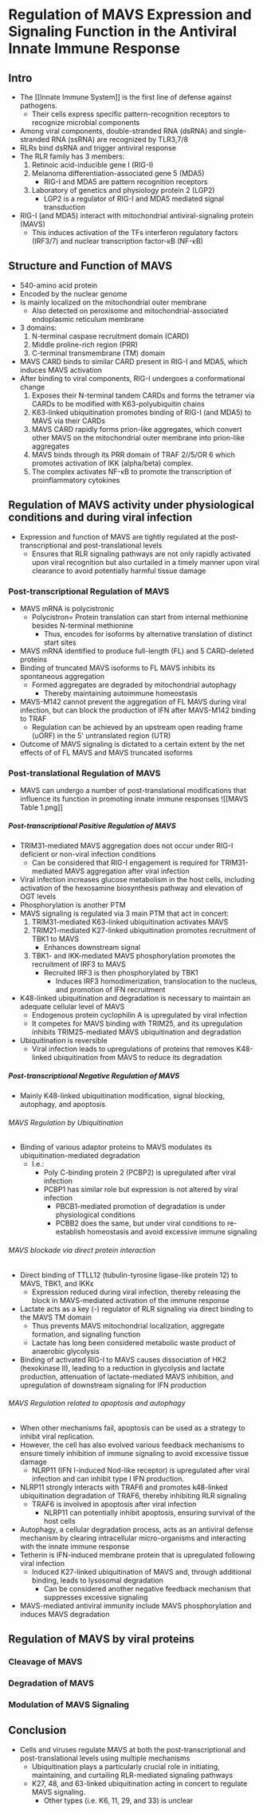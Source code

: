# Regulation of MAVS Expression and Signaling Function in the Antiviral Innate Immune Response

## Intro
- The [[Innate Immune System]] is the first line of defense against pathogens.
	- Their cells express specific pattern-recognition receptors to recognize microbial components
- Among viral components, double-stranded RNA (dsRNA) and single-stranded RNA (ssRNA) are recognized by TLR3,7/8
- RLRs bind dsRNA and trigger antiviral response
- The RLR family has 3 members:
	1. Retinoic acid-inducible gene I (RIG-I)
	2. Melanoma differentiation-associated gene 5 (MDA5)
		- RIG-I and MDA5 are pattern recognition receptors
	3. Laboratory of genetics and physiology protein 2 (LGP2)
		- LGP2 is a regulator of RIG-I and MDA5 mediated signal transduction
- RIG-I (and MDA5) interact with mitochondrial antiviral-signaling protein (MAVS)
	- This induces activation of the TFs interferon regulatory factors (IRF3/7) and nuclear transcription factor-κB (NF-κB)
## Structure and Function of MAVS
- 540-amino acid protein
- Encoded by the nuclear genome
- Is mainly localized on the mitochondrial outer membrane
	- Also detected on peroxisome and mitochondrial-associated endoplasmic reticulum membrane
- 3 domains:
	1. N-terminal caspase recruitment domain (CARD)
	2. Middle proline-rich region (PRR)
	3. C-terminal transmembrane (TM) domain
- MAVS CARD binds to similar CARD present in RIG-I and MDA5, which induces MAVS activation
- After binding to viral components, RIG-I undergoes a conformational change
	1. Exposes their N-terminal tandem CARDs and forms the tetramer via CARDs to be modified with K63-polyubiquitin chains 
	2. K63-linked ubiquitination promotes binding of RIG-I (and MDA5) to MAVS via their CARDs 
	3. MAVS CARD rapidly forms prion-like aggregates, which convert other MAVS on the mitochondrial outer membrane into prion-like aggregates
	4. MAVS binds through its PRR domain of TRAF 2//5/OR 6 which promotes activation of IKK (alpha/beta) complex. 
	5. The complex activates NF-κB to promote the transcription of proinflammatory cytokines
## Regulation of MAVS activity under physiological conditions and during viral infection
- Expression and function of MAVS are tightly regulated at the post-transcriptional and post-translational levels
	- Ensures that RLR signaling pathways are not only rapidly activated upon viral recognition but also curtailed in a timely manner upon viral clearance to avoid potentially harmful tissue damage
### Post-transcriptional Regulation of MAVS
- MAVS mRNA is polycistronic
	- Polycistron= Protein translation can start from internal methionine besides N-terminal methionine
		- Thus, encodes for isoforms by alternative translation of distinct start sites
- MAVS mRNA identified to produce full-length (FL) and 5 CARD-deleted proteins
- Binding of truncated MAVS isoforms to FL MAVS inhibits its spontaneous aggregation
	- Formed aggregates are degraded by mitochondrial autophagy
		- Thereby maintaining autoimmune homeostasis
- MAVS-M142 cannot prevent the aggregation of FL MAVS during viral infection, but can block the production of IFN after MAVS-M142 binding to TRAF
	- Regulation can be achieved by an upstream open reading frame (uORF) in the 5' untranslated region (UTR)
- Outcome of MAVS signaling is dictated to a certain extent by the net effects of of FL MAVS and MAVS truncated isoforms
### Post-translational Regulation of MAVS
- MAVS can undergo a number of post-translational modifications that influence its function in promoting innate immune responses
![[MAVS Table 1.png]]
##### Post-transcriptional Positive Regulation of MAVS
- TRIM31-mediated MAVS aggregation does not occur under RIG-I deficient or non-viral infection conditions
	- Can be considered that RIG-I engagement is required for TRIM31-mediated MAVS aggregation after viral infection
- Viral infection increases glucose metabolism in the host cells, including activation of the hexosamine biosynthesis pathway and elevation of OGT levels
- Phosphorylation is another PTM
- MAVS signaling is regulated via 3 main PTM that act in concert:
	1. TRIM31-mediated K63-linked ubiquitination activates MAVS
	2. TRIM21-mediated K27-linked ubiquitination promotes recruitment of TBK1 to MAVS
		- Enhances downstream signal
	3. TBK1- and IKK-mediated MAVS phosphorylation promotes the recruitment of IRF3 to MAVS
		- Recruited IRF3 is then phosphorylated by TBK1
			- Induces IRF3 homodimerization, translocation to the nucleus, and promotion of IFN recruitment 
- K48-linked ubiquitination and degradation is necessary to maintain an adequate cellular level of MAVS
	- Endogenous protein cyclophilin A is upregulated by viral infection
	- It competes for MAVS binding with TRIM25, and its upregulation inhibits TRIM25-mediated MAVS ubiquitination and degradation
- Ubiquitination is reversible
	- Viral infection leads to upregulations of proteins that removes K48-linked ubiquitination from MAVS to reduce its degradation
##### Post-transcriptional Negative Regulation of MAVS
- Mainly K48-linked ubiquitination modification, signal blocking, autophagy, and apoptosis
###### MAVS Regulation by Ubiquitination
- Binding of various adaptor proteins to MAVS modulates its ubiquitination-mediated degradation
	- I.e.:
		- Poly C-binding protein 2 (PCBP2) is upregulated after viral infection
		- PCBP1 has similar role but expression is not altered by viral infection
			- PBCB1-mediated promotion of degradation is under physiological conditions
			- PCBB2 does the same, but under viral conditions to re-establish homeostasis and avoid excessive immune signaling
###### MAVS blockade via direct protein interaction
- Direct binding of TTLL12 (tubulin-tyrosine ligase-like protein 12) to MAVS, TBK1, and IKKε
	- Expression reduced during viral infection, thereby releasing the block in MAVS-mediated activation of the immune response
- Lactate acts as a key (-) regulator of RLR signaling via direct binding to the MAVS TM domain
	- Thus prevents MAVS mitochondrial localization, aggregate formation, and signaling function
	- Lactate has long been considered metabolic waste product of anaerobic glycolysis
- Binding of activated RIG-I to MAVS causes dissociation of HK2 (hexokinase II), leading to a reduction in glycolysis and lactate production, attenuation of lactate-mediated MAVS inhibition, and upregulation of downstream signaling for IFN production
###### MAVS Regulation related to apoptosis and autophagy
- When other mechanisms fail, apoptosis can be used as a strategy to inhibit viral replication.
- However, the cell has also evolved various feedback mechanisms to ensure timely inhibition of immune signaling to avoid excessive tissue damage
	- NLRP11 (IFN I-induced Nod-like receptor) is upregulated after viral infection and can inhibit type I IFN production. 
- NLRP11 strongly interacts with TRAF6 and promotes k48-linked ubiquitination degradation of TRAF6, thereby inhibiting RLR signaling
	- TRAF6 is involved in apoptosis after viral infection
		- NLRP11 can potentially inhibit apoptosis, ensuring survival of the host cells
- Autophagy, a cellular degradation process, acts as an antiviral defense mechanism by clearing intracellular micro-organisms and interacting with the innate immune response
- Tetherin is IFN-induced membrane protein that is upregulated following viral infection
	- Induced K27-linked ubiquitination of MAVS and, through additional binding, leads to lysosomal degradation
		- Can be considered another negative feedback mechanism that suppresses excessive signaling
- MAVS-mediated antiviral immunity include MAVS phosphorylation and induces MAVS degradation
## Regulation of MAVS by viral proteins
### Cleavage of MAVS
### Degradation of MAVS
### Modulation of MAVS Signaling
## Conclusion
- Cells and viruses regulate MAVS at both the post-transcriptional and post-translational levels using multiple mechanisms
	- Ubiquitination plays a particularly crucial role in initiating, maintaining, and curtailing RLR-mediated signaling pathways
	 - K27, 48, and 63-linked ubiquitination acting in concert to regulate MAVS signaling.
		- Other types (i.e. K6, 11, 29, and 33) is unclear

